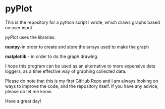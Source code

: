# pyPlot
This is the repository for a python script I wrote, which draws graphs based on user input

pyPlot uses the libraries:

**numpy**-in order to create and store the arrays used to make the graph

**matplotlib** - in order to do the graph drawing.

I hope this program can be used as an alternative to more expensive data loggers, as a time effective way of graphing collected data.

Please do note that this is my first GitHub Repo and I am always looking on ways to improve the code, and the repository itself. If you have any advice, please do let me know.

Have a great day! 
